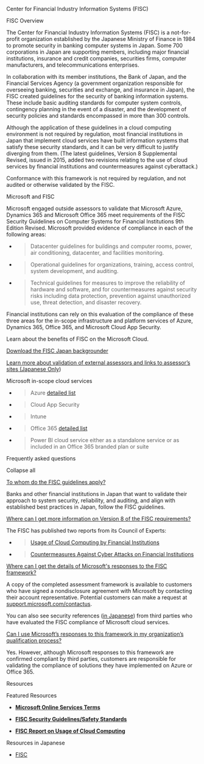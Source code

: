 Center for Financial Industry Information Systems (FISC)

FISC Overview

The Center for Financial Industry Information Systems (FISC) is a not-for-profit organization established by the Japanese Ministry of Finance in 1984 to promote security in banking computer systems in Japan. Some 700 corporations in Japan are supporting members, including major financial institutions, insurance and credit companies, securities firms, computer manufacturers, and telecommunications enterprises.

In collaboration with its member institutions, the Bank of Japan, and the Financial Services Agency (a government organization responsible for overseeing banking, securities and exchange, and insurance in Japan), the FISC created guidelines for the security of banking information systems. These include basic auditing standards for computer system controls, contingency planning in the event of a disaster, and the development of security policies and standards encompassed in more than 300 controls.

Although the application of these guidelines in a cloud computing environment is not required by regulation, most financial institutions in Japan that implement cloud services have built information systems that satisfy these security standards, and it can be very difficult to justify diverging from them. (The latest guidelines, Version 8 Supplemental Revised, issued in 2015, added two revisions relating to the use of cloud services by financial institutions and countermeasures against cyberattack.)

Conformance with this framework is not required by regulation, and not audited or otherwise validated by the FISC.

Microsoft and FISC

Microsoft engaged outside assessors to validate that Microsoft Azure, Dynamics 365 and Microsoft Office 365 meet requirements of the FISC Security Guidelines on Computer Systems for Financial Institutions 9th Edition Revised. Microsoft provided evidence of compliance in each of the following areas:

  - > Datacenter guidelines for buildings and computer rooms, power, air conditioning, datacenter, and facilities monitoring.

  - > Operational guidelines for organizations, training, access control, system development, and auditing.

  - > Technical guidelines for measures to improve the reliability of hardware and software, and for countermeasures against security risks including data protection, prevention against unauthorized use, threat detection, and disaster recovery.

Financial institutions can rely on this evaluation of the compliance of these three areas for the in-scope infrastructure and platform services of Azure, Dynamics 365, Office 365, and Microsoft Cloud App Security.

Learn about the benefits of FISC on the Microsoft Cloud.

[Download the FISC Japan backgrounder](https://aka.ms/fisc-backgrounder)

[Learn more about validation of external assessors and links to assessor’s sites (Japanese Only](https://www.microsoft.com/ja-jp/business/enterprise-security/twc/finance-fisc.aspx)<span class="underline">)</span> 

Microsoft in-scope cloud services

  - > Azure [<span class="underline">detailed list</span>](https://aka.ms/AzureCompliance)

  - > Cloud App Security

  - > Intune

  - > Office 365 [<span class="underline">detailed list</span>](https://go.microsoft.com/fwlink/p/?LinkID=2077751)

  - > Power BI cloud service either as a standalone service or as included in an Office 365 branded plan or suite

Frequently asked questions

Collapse all

[To whom do the FISC guidelines apply?](javascript:void\(0\);)

Banks and other financial institutions in Japan that want to validate their approach to system security, reliability, and auditing, and align with established best practices in Japan, follow the FISC guidelines.

[Where can I get more information on Version 8 of the FISC requirements?](javascript:void\(0\);)

The FISC has published two reports from its Council of Experts:

  - > [Usage of Cloud Computing by Financial Institutions](http://aka.ms/cloud-computing-report-en)

  - > [Countermeasures Against Cyber Attacks on Financial Institutions](http://aka.ms/cyberattack-counter)

[Where can I get the details of Microsoft's responses to the FISC framework?](javascript:void\(0\);)

A copy of the completed assessment framework is available to customers who have signed a nondisclosure agreement with Microsoft by contacting their account representative. Potential customers can make a request at [<span class="underline">support.microsoft.com/contactus</span>](http://support.microsoft.com/contactus).

You can also see security references ([<span class="underline">in Japanese</span>](https://aka.ms/microsoftresponsetofiscguidancejapanese)) from third parties who have evaluated the FISC compliance of Microsoft cloud services.

[Can I use Microsoft’s responses to this framework in my organization’s qualification process?](javascript:void\(0\);)

Yes. However, although Microsoft responses to this framework are confirmed compliant by third parties, customers are responsible for validating the compliance of solutions they have implemented on Azure or Office 365.

Resources

Featured Resources

  - [**Microsoft Online Services Terms**](http://aka.ms/Online-Services-Terms)

  - [**FISC Security Guidelines/Safety Standards**](https://www.fisc.or.jp/english)

  - [**FISC Report on Usage of Cloud Computing**](http://aka.ms/cloud-computing-report-en)

Resources in Japanese

  - [FISC](https://www.fisc.or.jp/)
